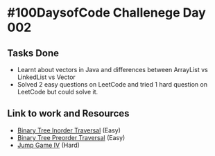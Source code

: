 # #100DaysofCode Challenege Day 002

## Tasks Done
* Learnt about vectors in Java and differences between ArrayList vs LinkedList vs Vector
* Solved 2 easy questions on LeetCode and tried 1 hard question on LeetCode but could solve it.

## Link to work and Resources
* [Binary Tree Inorder Traversal](https://github.com/Arpit2401/LeetCode-Problems/tree/main/Java/94.%20Binary%20Tree%20Inorder%20Traversal) (Easy)
* [Binary Tree Preorder Traversal](https://github.com/Arpit2401/LeetCode-Problems/tree/main/Java/144.%20Binary%20Tree%20Preorder%20Traversal) (Easy)
* [Jump Game IV](https://leetcode.com/problems/jump-game-iv/) (Hard)
